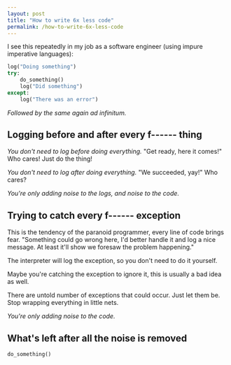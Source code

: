 ```yaml
---
layout: post
title: "How to write 6x less code"
permalink: /how-to-write-6x-less-code
---
```

I see this repeatedly in my job as a software engineer (using impure imperative
languages):

```python
log("Doing something")
try:
    do_something()
    log("Did something")
except:
    log("There was an error")
```
_Followed by the same again ad infinitum._

## Logging before and after every f------ thing

_You don't need to log before doing everything._ "Get ready, here it comes!"
Who cares! Just do the thing!

_You don't need to log after doing everything._ "We succeeded, yay!" Who cares?

_You're only adding noise to the logs, and noise to the code._

## Trying to catch every f------ exception

This is the tendency of the paranoid programmer, every line of code brings
fear. "Something could go wrong here, I'd better handle it and log a nice
message. At least it'll show we foresaw the problem happening."

The interpreter will log the exception, so you don't need to do it yourself.

Maybe you're catching the exception to ignore it, this is usually a bad idea as
well.

There are untold number of exceptions that could occur. Just let them be. Stop
wrapping everything in little nets.

_You're only adding noise to the code._

## What's left after all the noise is removed

```python
do_something()
```
